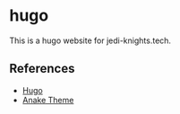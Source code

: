 # hugo

This is a hugo website for jedi-knights.tech.

## References

- [Hugo](https://gohugo.io/)
- [Anake Theme](https://themes.gohugo.io/themes/gohugo-theme-ananke/)
